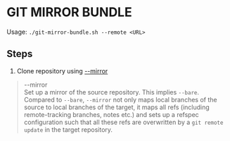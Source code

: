# GIT MIRROR BUNDLE

Usage: `./git-mirror-bundle.sh --remote <URL>`

## Steps

1. Clone repository using [--mirror](https://www.git-scm.com/docs/git-clone#Documentation/git-clone.txt---mirror) 
> --mirror  
> Set up a mirror of the source repository. This implies `--bare`. Compared to `--bare`, `--mirror` not only maps local 
> branches of the source to local branches of the target, it maps all refs (including remote-tracking branches, notes 
> etc.) and sets up a refspec configuration such that all these refs are overwritten by a `git remote update` in the 
> target repository.

